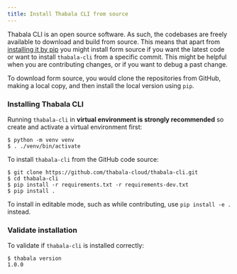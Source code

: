 ```yaml
---
title: Install Thabala CLI from source
---
```


Thabala CLI is an open source software. As such, the codebases are freely available to download and build from source. This means that apart from [installing it by pip](pip.md) you might install form source if you want the latest code or want to install `thabala-cli` from a specific commit. This might be helpful when you are contributing changes, or if you want to debug a past change.

To download form source, you would clone the repositories from GitHub, making a local copy, and then install the local version using `pip`.

### Installing Thabala CLI

Running `thabala-cli` in **virtual environment is strongly recommended** so create and activate a virtual environment first:
```shell
$ python -m venv venv
$ . ./venv/bin/activate
```

To install `thabala-cli` from the GitHub code source:

```shell
$ git clone https://github.com/thabala-cloud/thabala-cli.git
$ cd thabala-cli
$ pip install -r requirements.txt -r requirements-dev.txt
$ pip install .
```

To install in editable mode, such as while contributing, use `pip install -e .` instead.

### Validate installation

To validate if `thabala-cli` is installed correctly:
```shell
$ thabala version
1.0.0
```
